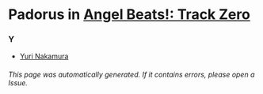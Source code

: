 # Padorus in [Angel Beats!: Track Zero](https://myanimelist.net/manga/16648/Angel_Beats__Track_Zero)

### Y
* [Yuri Nakamura](https://github.com/shadow578/Project-Padoru/blob/master/table-of-contents/characters/YuriNakamura.md)

###### This page was automatically generated. If it contains errors, please open a Issue.
